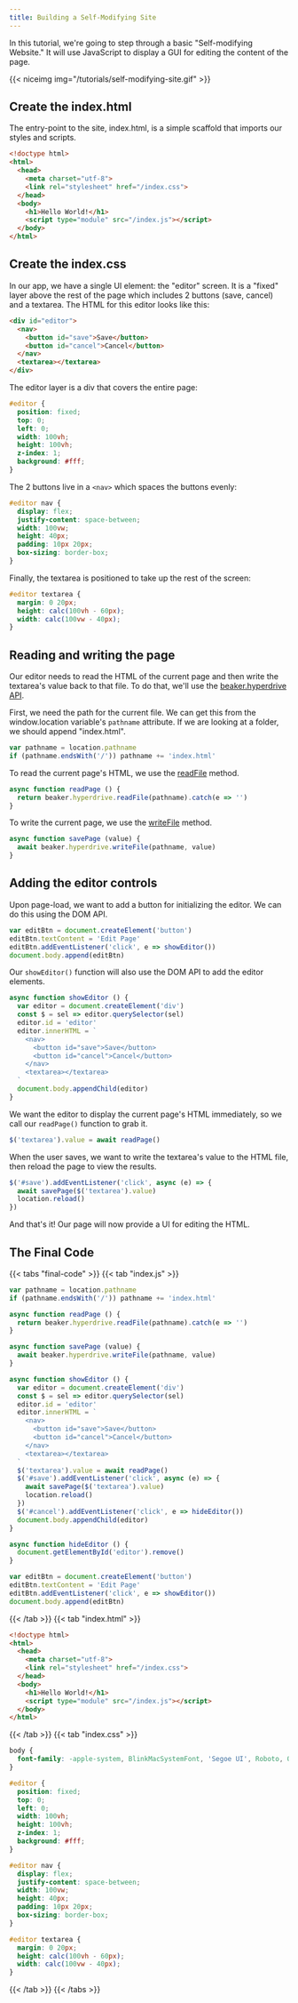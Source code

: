 ```yaml
---
title: Building a Self-Modifying Site
---
```


In this tutorial, we're going to step through a basic "Self-modifying Website." It will use JavaScript to display a GUI for editing the content of the page.

{{< niceimg img="/tutorials/self-modifying-site.gif" >}}

## Create the index.html

The entry-point to the site, index.html, is a simple scaffold that imports our styles and scripts.

```html
<!doctype html>
<html>
  <head>
    <meta charset="utf-8">
    <link rel="stylesheet" href="/index.css">
  </head>
  <body>
    <h1>Hello World!</h1>
    <script type="module" src="/index.js"></script>
  </body>
</html>
```

## Create the index.css

In our app, we have a single UI element: the "editor" screen. It is a "fixed" layer above the rest of the page which includes 2 buttons \(save, cancel\) and a textarea. The HTML for this editor looks like this:

```html
<div id="editor">
  <nav>
    <button id="save">Save</button>
    <button id="cancel">Cancel</button>
  </nav>
  <textarea></textarea>
</div>
```

The editor layer is a div that covers the entire page:

```css
#editor {
  position: fixed;
  top: 0;
  left: 0;
  width: 100vh;
  height: 100vh;
  z-index: 1;
  background: #fff;
}
```

The 2 buttons live in a `<nav>` which spaces the buttons evenly:

```css
#editor nav {
  display: flex;
  justify-content: space-between;
  width: 100vw;
  height: 40px;
  padding: 10px 20px;
  box-sizing: border-box;
}
```

Finally, the textarea is positioned to take up the rest of the screen:

```css
#editor textarea {
  margin: 0 20px;
  height: calc(100vh - 60px);
  width: calc(100vw - 40px);
}
```

## Reading and writing the page

Our editor needs to read the HTML of the current page and then write the textarea's value back to that file. To do that, we'll use the [beaker.hyperdrive API](https://beaker-browser.gitbook.io/docs/apis/beaker-hyperdrive).

First, we need the path for the current file. We can get this from the window.location variable's `pathname` attribute. If we are looking at a folder, we should append "index.html".

```javascript
var pathname = location.pathname
if (pathname.endsWith('/')) pathname += 'index.html'
```

To read the current page's HTML, we use the [readFile](https://beaker-browser.gitbook.io/docs/apis/beaker-hyperdrive#readfile-path-opts) method.

```javascript
async function readPage () {
  return beaker.hyperdrive.readFile(pathname).catch(e => '')
}
```

To write the current page, we use the [writeFile](https://beaker-browser.gitbook.io/docs/apis/beaker-hyperdrive#writefile-path-data-opts) method.

```javascript
async function savePage (value) {
  await beaker.hyperdrive.writeFile(pathname, value)
}
```

## Adding the editor controls

Upon page-load, we want to add a button for initializing the editor. We can do this using the DOM API.

```javascript
var editBtn = document.createElement('button')
editBtn.textContent = 'Edit Page'
editBtn.addEventListener('click', e => showEditor())
document.body.append(editBtn)
```

Our `showEditor()` function will also use the DOM API to add the editor elements.

```javascript
async function showEditor () {
  var editor = document.createElement('div')
  const $ = sel => editor.querySelector(sel)
  editor.id = 'editor'
  editor.innerHTML = `
    <nav>
      <button id="save">Save</button>
      <button id="cancel">Cancel</button>
    </nav>
    <textarea></textarea>
  `
  document.body.appendChild(editor)
}
```

We want the editor to display the current page's HTML immediately, so we call our `readPage()` function to grab it.

```javascript
$('textarea').value = await readPage()
```

When the user saves, we want to write the textarea's value to the HTML file, then reload the page to view the results.

```javascript
$('#save').addEventListener('click', async (e) => {
  await savePage($('textarea').value)
  location.reload()
})
```

And that's it! Our page will now provide a UI for editing the HTML.

## The Final Code

{{< tabs "final-code" >}}
{{< tab "index.js" >}}
```javascript
var pathname = location.pathname
if (pathname.endsWith('/')) pathname += 'index.html'

async function readPage () {
  return beaker.hyperdrive.readFile(pathname).catch(e => '')
}

async function savePage (value) {
  await beaker.hyperdrive.writeFile(pathname, value)
}

async function showEditor () {
  var editor = document.createElement('div')
  const $ = sel => editor.querySelector(sel)
  editor.id = 'editor'
  editor.innerHTML = `
    <nav>
      <button id="save">Save</button>
      <button id="cancel">Cancel</button>
    </nav>
    <textarea></textarea>
  `
  $('textarea').value = await readPage()
  $('#save').addEventListener('click', async (e) => {
    await savePage($('textarea').value)
    location.reload()
  })
  $('#cancel').addEventListener('click', e => hideEditor())
  document.body.appendChild(editor)
}

async function hideEditor () {
  document.getElementById('editor').remove()
}

var editBtn = document.createElement('button')
editBtn.textContent = 'Edit Page'
editBtn.addEventListener('click', e => showEditor())
document.body.append(editBtn)
```
{{< /tab >}}
{{< tab "index.html" >}}
```html
<!doctype html>
<html>
  <head>
    <meta charset="utf-8">
    <link rel="stylesheet" href="/index.css">
  </head>
  <body>
    <h1>Hello World!</h1>
    <script type="module" src="/index.js"></script>
  </body>
</html>
```
{{< /tab >}}
{{< tab "index.css" >}}
```css
body {
  font-family: -apple-system, BlinkMacSystemFont, 'Segoe UI', Roboto, Oxygen, Ubuntu, Cantarell, 'Open Sans', 'Helvetica Neue', sans-serif;
}

#editor {
  position: fixed;
  top: 0;
  left: 0;
  width: 100vh;
  height: 100vh;
  z-index: 1;
  background: #fff;
}

#editor nav {
  display: flex;
  justify-content: space-between;
  width: 100vw;
  height: 40px;
  padding: 10px 20px;
  box-sizing: border-box;
}

#editor textarea {
  margin: 0 20px;
  height: calc(100vh - 60px);
  width: calc(100vw - 40px);
}
```
{{< /tab >}}
{{< /tabs >}}
